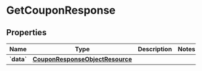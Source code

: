 
# GetCouponResponse

## Properties
| Name | Type | Description | Notes |
| ------------ | ------------- | ------------- | ------------- |
| **&#x60;data&#x60;** | [**CouponResponseObjectResource**](CouponResponseObjectResource.md) |  |  |



